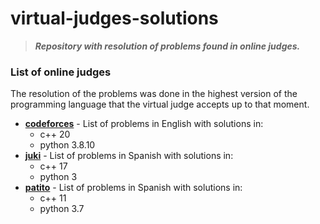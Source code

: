 # virtual-judges-solutions

> ___Repository with resolution of problems found in online judges.___
 
### List of online judges
The resolution of the problems was done in the highest version of the programming language that the virtual judge accepts up to that moment.

- **[codeforces](https://codeforces.com/problemset)** - List of problems in English with solutions in:
  + c++ 20
  + python 3.8.10
- **[juki](https://judge.juki.app/es/problems)** - List of problems in Spanish with solutions in:
  + c++ 17
  + python 3
- **[patito](https://jv.umsa.bo/oj/problemset.php)** - List of problems in Spanish with solutions in:
  + c++ 11
  + python 3.7
